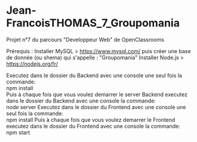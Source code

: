 # Jean-FrancoisTHOMAS_7_Groupomania
Projet n°7 du parcours "Developpeur Web" de OpenClassrooms

Prérequis :
Installer MySQL >       https://www.mysql.com/ puis créer une base de donnée (ou shema) qui s'appelle : "Groupomania"
Installer Node.js >     https://nodejs.org/fr/


Executez dans le dossier du Backend avec une console une seul fois la commande:     
npm install  
Puis à chaque fois que vous voulez demarrer le server Backend executez dans le dossier du Backend avec une console la commande:      
node server
Executez dans le dossier du Frontend avec une console une seul fois la commande:     
npm install 
Puis à chaque fois que vous voulez demarrer le Frontend executez dans le dossier du Frontend avec une console la commande:      
npm start